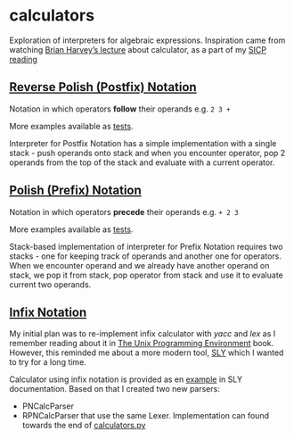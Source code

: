 # calculators

Exploration of interpreters for algebraic expressions. 
Inspiration came from watching [Brian Harvey’s lecture](https://archive.org/details/ucberkeley_webcast_nzMPF59Ackg) about calculator, 
as a part of my [SICP reading](https://github.com/msztylko/SICP)

## [Reverse Polish (Postfix) Notation](https://en.wikipedia.org/wiki/Reverse_Polish_notation)

Notation in which operators **follow** their operands e.g. `2 3 +`

More examples available as [tests](./test_calculators.py).

Interpreter for Postfix Notation has a simple implementation with a single stack
\- push operands onto stack and when you encounter operator, 
pop 2 operands from the top of the stack and evaluate with a current operator.

## [Polish (Prefix) Notation](https://en.wikipedia.org/wiki/Polish_notation)

Notation in which operators **precede** their operands e.g. `+ 2 3`

More examples available as [tests](./test_calculators.py).

Stack-based implementation of interpreter for Prefix Notation requires two stacks 
\- one for keeping track of operands and another one for operators. 
When we encounter operand and we already have another operand on stack, 
we pop it from stack, pop operator from stack and use it to evaluate current two operands.

## [Infix Notation](https://en.wikipedia.org/wiki/Infix_notation)

My initial plan was to re-implement infix calculator with *yacc* and *lex* 
as I remember reading about it in [The Unix Programming Environment](https://en.wikipedia.org/wiki/The_Unix_Programming_Environment) book. 
However, this reminded me about a more modern tool, 
[SLY](https://github.com/dabeaz/sly) which I wanted to try for a long time.

Calculator using infix notation is provided as en [example](https://github.com/dabeaz/sly#an-example) in SLY documentation. Based on that I created two new parsers:
 - PNCalcParser
 - RPNCalcParser
that use the same Lexer. Implementation can found towards the end of [calculators.py](./calculators.py)
